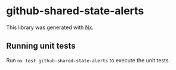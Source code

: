 # github-shared-state-alerts

This library was generated with [Nx](https://nx.dev).

## Running unit tests

Run `nx test github-shared-state-alerts` to execute the unit tests.
